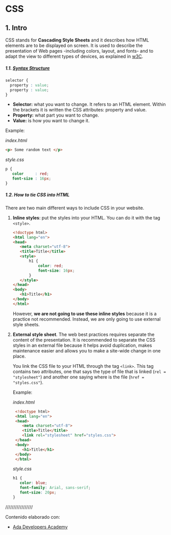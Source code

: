 # CSS

## 1. Intro

CSS stands for **Cascading Style Sheets** and it describes how HTML elements are to be displayed on screen. It is used to describe the presentation of Web pages -including colors, layout, and fonts- and to adapt the view to different types of devices, as explained in [w3C](https://www.w3schools.com/css/css_intro.asp).

##### 1.1. [Syntax Structure](https://github.com/Ada-Developers-Academy/textbook-curriculum/blob/master/05-html-css/css-intro.md#css-syntax-structure)

```css
selector {
  property : value;
  property : value;
}
```

- **Selector:** what you want to change. It refers to an HTML element. 
Within the brackets it is written the CSS attributes: property and value.
- **Property:** what part you want to change.
- **Value:** is how you want to change it.

Example: 

*index.html* 

```html
<p> Some random text </p>
```

*style.css* 
```css
p {
   color     : red;
   font-size : 16px;
}
```

##### 1.2. How to tie CSS into HTML

There are two main different ways to include CSS in your website.

1. **Inline styles**: put the styles into your HTML. 
You can do it with the tag `<style>`.

    ```html
    <!doctype html>
    <html lang="en">
    <head>
       <meta charset="utf-8">
       <title>Title</title>
       <style>
           h1 {
               color: red;
               font-size: 16px;
           }
       </style>
    </head>
    <body>
       <h1>Title</h1>
    </body>
    </html>
    ```
    However, **we are not going to use these inline styles** because it is a practice not recommended. Instead, we are only going to use external style sheets. 

2. **External style sheet**. The web best practices requires separate the content of the presentation. It is recommended to separate the CSS styles in an external file because it helps avoid duplication, makes maintenance easier and allows you to make a site-wide change in one place.
  
   You link the CSS file to your HTML through the tag `<link>`. This tag contains two attributes, one that says the type of file that is linked (`rel = "stylesheet"`) and another one saying where is the file (`href = "styles.css"`).
   
   Example:
   
   *index.html*
   
   ```html
    <!doctype html>
    <html lang="en">
    <head>
       <meta charset="utf-8">
       <title>Title</title>
       <link rel="stylesheet" href="styles.css">
    </head>
    <body>
       <h1>Title</h1>
    </body>
    </html>
   ```

    *style.css*

    ````css
    h1 {
       color: blue;
       font-family: Arial, sans-serif;
       font-size: 20px;
    }
    ````



/////////////////


Contenido elaborado con: 
- [Ada Developers Academy](https://github.com/Ada-Developers-Academy/textbook-curriculum/blob/master/05-html-css/css-intro.md#css-syntax-structure)